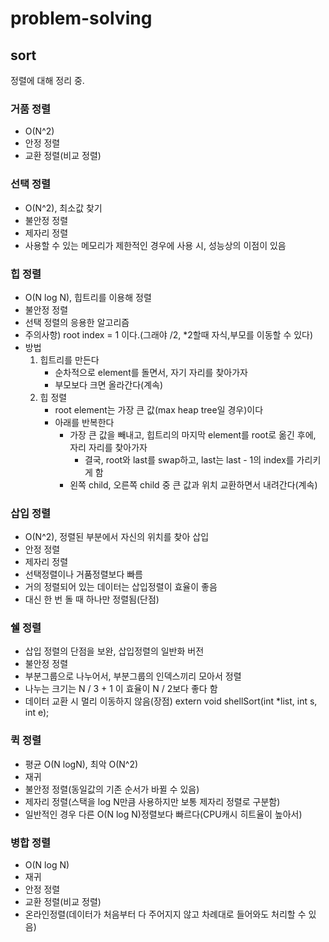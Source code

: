 # problem-solving

## sort
정렬에 대해 정리 중.

### 거품 정렬
- O(N^2)
- 안정 정렬
- 교환 정렬(비교 정렬)

### 선택 정렬
- O(N^2), 최소값 찾기
- 불안정 정렬
- 제자리 정렬
- 사용할 수 있는 메모리가 제한적인 경우에 사용 시, 성능상의 이점이 있음

### 힙 정렬
- O(N log N), 힙트리를 이용해 정렬
- 불안정 정렬
- 선택 정렬의 응용한 알고리즘
- 주의사항) root index = 1 이다.(그래야 /2, *2할때 자식,부모를 이동할 수 있다)
- 방법
    1. 힙트리를 만든다
        - 순차적으로 element를 돌면서, 자기 자리를 찾아가자
        - 부모보다 크면 올라간다(계속)
    2. 힙 정렬
        - root element는 가장 큰 값(max heap tree일 경우)이다
        - 아래를 반복한다
            - 가장 큰 값을 빼내고, 힙트리의 마지막 element를 root로 옮긴 후에, 자리 자리를 찾아가자
                - 결국, root와 last를 swap하고, last는 last - 1의 index를 가리키게 함
            - 왼쪽 child, 오른쪽 child 중 큰 값과 위치 교환하면서 내려간다(계속)

### 삽입 정렬
- O(N^2), 정렬된 부분에서 자신의 위치를 찾아 삽입
- 안정 정렬
- 제자리 정렬
- 선택정렬이나 거품정렬보다 빠름
- 거의 정렬되어 있는 데이터는 삽입정렬이 효율이 좋음
- 대신 한 번 돌 때 하나만 정렬됨(단점)

### 쉘 정렬
- 삽입 정렬의 단점을 보완, 삽입정렬의 일반화 버전
- 불안정 정렬
- 부분그룹으로 나누어서, 부분그룹의 인덱스끼리 모아서 정렬
- 나누는 크기는 N / 3 + 1 이 효율이 N / 2보다 좋다 함
- 데이터 교환 시 멀리 이동하지 않음(장점)
extern void shellSort(int *list, int s, int e);

### 퀵 정렬
- 평균 O(N logN), 최악 O(N^2)
- 재귀
- 불안정 정렬(동일값의 기존 순서가 바뀔 수 있음)
- 제자리 정렬(스택을 log N만큼 사용하지만 보통 제자리 정렬로 구분함)
- 일반적인 경우 다른 O(N log N)정렬보다 빠르다(CPU캐시 히트율이 높아서)

### 병합 정렬
- O(N log N)
- 재귀
- 안정 정렬
- 교환 정렬(비교 정렬)
- 온라인정렬(데이터가 처음부터 다 주어지지 않고 차례대로 들어와도 처리할 수 있음)

